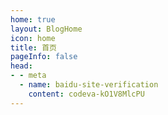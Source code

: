 ```yaml
---
home: true
layout: BlogHome
icon: home
title: 首页
pageInfo: false
head:
- - meta
  - name: baidu-site-verification
    content: codeva-kO1V8MlcPU
---
```

